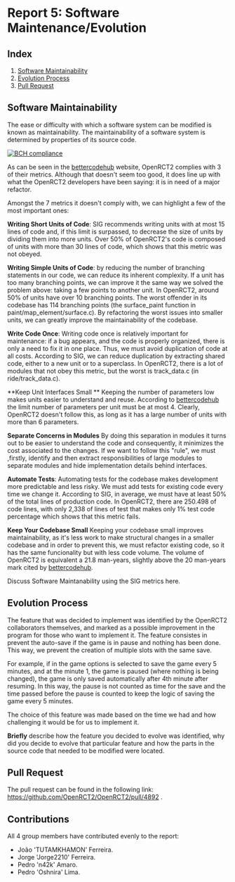 # Report 5: Software Maintenance/Evolution

## Index
1. [Software Maintainability](#software_maintainability)
2. [Evolution Process](#evolution_process)
3. [Pull Request](#pull_request)

## Software Maintainability<a name="software_maintainability"></a>

The ease or difficulty with which a software system can be modified is known as maintainability. The maintainability of a software system is determined by properties of its source code.

[![BCH compliance](https://bettercodehub.com/edge/badge/n42k/OpenRCT2)](https://bettercodehub.com)

As can be seen in the [bettercodehub](https://bettercodehub.com) website, OpenRCT2 complies with 3 of their metrics. Although that doesn't seem too good, it does line up with what the OpenRCT2 developers have been saying: it is in need of a major refactor.

Amongst the 7 metrics it doesn't comply with, we can highlight a few of the most important ones:

**Writing Short Units of Code**: SIG recommends writing units with at most 15 lines of code and, if this limit is surpassed, to decrease the size of units by dividing them into more units. Over 50% of OpenRCT2's code is composed of units with more than 30 lines of code, which shows that this metric was not obeyed.

**Writing Simple Units of Code**: by reducing the number of branching statements in our code, we can reduce its inherent complexity. If a unit has too many branching points, we can improve it the same way we solved the problem above: taking a few points to another unit. In OpenRCT2, around 50% of units have over 10 branching points. The worst offender in its codebase has 114 branching points (the surface_paint function in paint/map_element/surface.c). By refactoring the worst issues into smaller units, we can greatly improve the maintainability of the codebase.

**Write Code Once**: Writing code once is relatively important for maintenance: if a bug appears, and the code is properly organized, there is only a need to fix it in one place. Thus, we must avoid duplication of code at all costs. According to SIG, we can reduce duplication by extracting shared code, either to a new unit or to a superclass. In OpenRCT2, there is a lot of modules that not obey this metric, but the worst is track_data.c (in ride/track_data.c).

**Keep Unit Interfaces Small ** Keeping the number of parameters low makes units easier to understand and reuse. According to [bettercodehub](https://bettercodehub.com) the limit number of parameters per unit must be at most 4. Clearly, OpenRCT2 doesn't follow this, as long as it has a large number of units with more than 6 parameters.
 
**Separate Concerns in Modules** By doing this separation in modules it turns out to be easier to understand the code and consequently, it minimizes the cost associated to the changes. If we want to follow this "rule", we must ,firstly, identify and  then extract responsibilities of large modules to separate modules and hide implementation details behind interfaces.

**Automate Tests**: Automating tests for the codebase makes development more predictable and less risky. We must add tests for existing code every time we change it. According to SIG, in average, we must have at least 50% of the total lines of production code. In OpenRCT2, there are 250.498 of code lines, with only 2,338 of lines of test that makes only 1% test code percentage which shows that this metric fails.

**Keep Your Codebase Small** Keeping your codebase small improves maintainability, as it's less work to make structural changes in a smaller codebase and in order to prevent this, we must refactor existing code, so it has the same funcionality but with less code volume.
The volume of OpenRCT2 is equivalent a 21.8 man-years, slightly above the 20 man-years mark cited by [bettercodehub](https://bettercodehub.com).

Discuss Software Maintanability using the SIG metrics here.

## Evolution Process<a name="evolution_process"></a>
The feature that was decided to implement was identified by the OpenRCT2 collaborators themselves, and marked as a possible improvement in the program for those who want to implement it.
The feature consistes in prevent the auto-save if the game is in pause and nothing has been done. This way, we prevent the creation of multiple slots with the same save.

For example, if in the game options is selected to save the game every 5 minutes, and at the minute 1, the game is paused (where nothing is being changed), the game is only saved automatically after 4th minute after resuming. In this way, the pause is not counted as time for the save and the time passed before the pause is counted to keep the logic of saving the game every 5 minutes.

The choice of this feature was made based on the time we had and how challenging it would be for us to implement it.  

**Briefly** describe how the feature you decided to evolve was identified, why did you decide to evolve that particular feature and how the parts in the source code that needed to be modified were located.

## Pull Request<a name="pull_request"></a>
The pull request can be found in the following link: https://github.com/OpenRCT2/OpenRCT2/pull/4892 .

## Contributions
All 4 group members have contributed evenly to the report:

* João 'TUTAMKHAMON' Ferreira.
* Jorge 'Jorge2210' Ferreira.
* Pedro 'n42k' Amaro.
* Pedro 'Oshnira' Lima.
